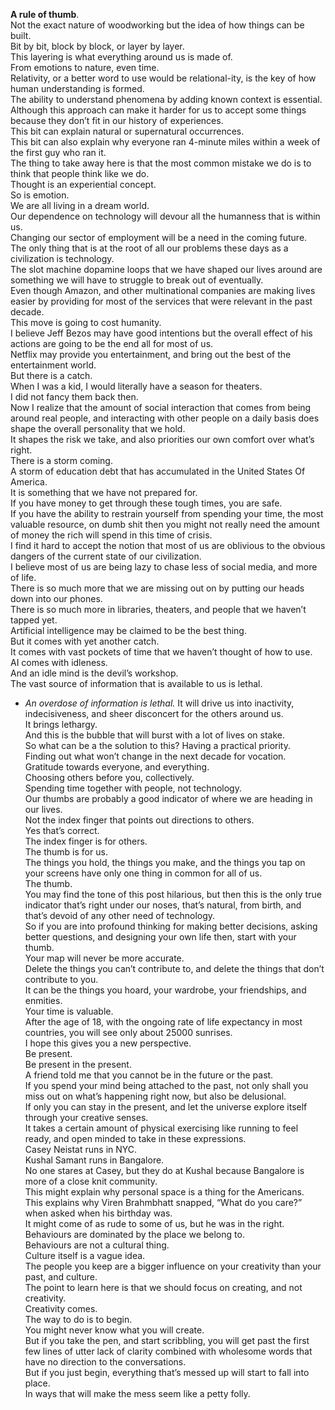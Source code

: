 **A rule of thumb**.  
Not the exact nature of woodworking but the idea of how things can be built.  
Bit by bit, block by block, or layer by layer.  
This layering is what everything around us is made of.  
From emotions to nature, even time.  
Relativity, or a better word to use would be relational-ity, is the key of how human understanding is formed.  
The ability to understand phenomena by adding known context is essential.  
Although this approach can make it harder for us to accept some things because they don’t fit in our history of experiences.  
This bit can explain natural or supernatural occurrences.  
This bit can also explain why everyone ran 4-minute miles within a week of the first guy who ran it.  
The thing to take away here is that the most common mistake we do is to think that people think like we do.  
Thought is an experiential concept.  
So is emotion.  
We are all living in a dream world.  
Our dependence on technology will devour all the humanness that is within us.  
Changing our sector of employment will be a need in the coming future.  
The only thing that is at the root of all our problems these days as a civilization is technology.  
The slot machine dopamine loops that we have shaped our lives around are something we will have to struggle to break out of eventually.  
Even though Amazon, and other multinational companies are making lives easier by providing for most of the services that were relevant in the past decade.  
This move is going to cost humanity.  
I believe Jeff Bezos may have good intentions but the overall effect of his actions are going to be the end all for most of us.  
Netflix may provide you entertainment, and bring out the best of the entertainment world.  
But there is a catch.  
When I was a kid, I would literally have a season for theaters.  
I did not fancy them back then.  
Now I realize that the amount of social interaction that comes from being around real people, and interacting with other people on a daily basis does shape the overall personality that we hold.  
It shapes the risk we take, and also priorities our own comfort over what’s right.  
There is a storm coming.  
A storm of education debt that has accumulated in the United States Of America.  
It is something that we have not prepared for.  
If you have money to get through these tough times, you are safe.  
If you have the ability to restrain yourself from spending your time, the most valuable resource, on dumb shit then you might not really need the amount of money the rich will spend in this time of crisis.  
I find it hard to accept the notion that most of us are oblivious to the obvious dangers of the current state of our civilization.  
I believe most of us are being lazy to chase less of social media, and more of life.  
There is so much more that we are missing out on by putting our heads down into our phones.  
There is so much more in libraries, theaters, and people that we haven’t tapped yet.  
Artificial intelligence may be claimed to be the best thing.  
But it comes with yet another catch.  
It comes with vast pockets of time that we haven’t thought of how to use.  
AI comes with idleness.  
And an idle mind is the devil’s workshop.  
The vast source of information that is available to us is lethal.  
- *An overdose of information is lethal.*
It will drive us into inactivity, indecisiveness, and sheer disconcert for the others around us.  
It brings lethargy.  
And this is the bubble that will burst with a lot of lives on stake.  
So what can be a the solution to this? Having a practical priority.  
Finding out what won’t change in the next decade for vocation.  
Gratitude towards everyone, and everything.  
Choosing others before you, collectively.  
Spending time together with people, not technology.  
Our thumbs are probably a good indicator of where we are heading in our lives.  
Not the index finger that points out directions to others.  
Yes that’s correct.  
The index finger is for others.  
The thumb is for us.  
The things you hold, the things you make, and the things you tap on your screens have only one thing in common for all of us.  
The thumb.  
You may find the tone of this post hilarious, but then this is the only true indicator that’s right under our noses, that’s natural, from birth, and that’s devoid of any other need of technology.  
So if you are into profound thinking for making better decisions, asking better questions, and designing your own life then, start with your thumb.  
Your map will never be more accurate.  
Delete the things you can’t contribute to, and delete the things that don’t contribute to you.  
It can be the things you hoard, your wardrobe, your friendships, and enmities.  
Your time is valuable.  
After the age of 18, with the ongoing rate of life expectancy in most countries, you will see only about 25000 sunrises.  
I hope this gives you a new perspective.  
Be present.  
Be present in the present.  
A friend told me that you cannot be in the future or the past.  
If you spend your mind being attached to the past, not only shall you miss out on what’s happening right now, but also be delusional.  
If only you can stay in the present, and let the universe explore itself through your creative senses.  
It takes a certain amount of physical exercising like running to feel ready, and open minded to take in these expressions.  
Casey Neistat runs in NYC.  
Kushal Samant runs in Bangalore.  
No one stares at Casey, but they do at Kushal because Bangalore is more of a close knit community.  
This might explain why personal space is a thing for the Americans.  
This explains why Viren Brahmbhatt snapped, “What do you care?” when asked when his birthday was.  
It might come of as rude to some of us, but he was in the right.  
Behaviours are dominated by the place we belong to.  
Behaviours are not a cultural thing.  
Culture itself is a vague idea.  
The people you keep are a bigger influence on your creativity than your past, and culture.  
The point to learn here is that we should focus on creating, and not creativity.  
Creativity comes.  
The way to do is to begin.  
You might never know what you will create.  
But if you take the pen, and start scribbling, you will get past the first few lines of utter lack of clarity combined with wholesome words that have no direction to the conversations.  
But if you just begin, everything that’s messed up will start to fall into place.  
In ways that will make the mess seem like a petty folly.  
